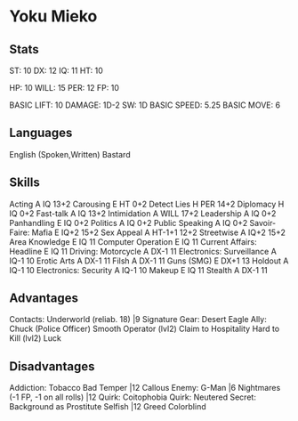 # Yoku Mieko

## Stats

ST: 10
DX: 12
IQ: 11
HT: 10

HP:     10
WILL:   15
PER:    12
FP:     10

BASIC LIFT:  10
DAMAGE:      1D-2
SW:          1D
BASIC SPEED: 5.25
BASIC MOVE:  6

## Languages

English (Spoken,Written)
Bastard

## Skills

Acting                      A   IQ      13+2
Carousing                   E   HT      0+2
Detect Lies                 H   PER     14+2
Diplomacy                   H   IQ      0+2
Fast-talk                   A   IQ      13+2
Intimidation                A   WILL    17+2
Leadership                  A   IQ      0+2
Panhandling                 E   IQ      0+2
Politics                    A   IQ      0+2
Public Speaking             A   IQ      0+2
Savoir-Faire: Mafia         E   IQ+2    15+2
Sex Appeal                  A   HT-1+1  12+2
Streetwise                  A   IQ+2    15+2
Area Knowledge              E   IQ      11
Computer Operation          E   IQ      11
Current Affairs: Headline   E   IQ      11
Driving: Motorcycle         A   DX-1    11
Electronics: Surveillance   A   IQ-1    10
Erotic Arts                 A   DX-1    11
Filsh                       A   DX-1    11
Guns (SMG)                  E   DX+1    13
Holdout                     A   IQ-1    10
Electronics: Security       A   IQ-1    10
Makeup                      E   IQ      11
Stealth                     A   DX-1    11

## Advantages

Contacts: Underworld (reliab. 18) |9
Signature Gear: Desert Eagle
Ally: Chuck (Police Officer)
Smooth Operator (lvl2)
Claim to Hospitality
Hard to Kill (lvl2)
Luck

## Disadvantages

Addiction: Tobacco
Bad Temper                          |12
Callous
Enemy: G-Man                        |6
Nightmares (-1 FP, -1 on all rolls) |12
Quirk: Coitophobia
Quirk: Neutered
Secret: Background as Prostitute
Selfish                             |12
Greed
Colorblind
